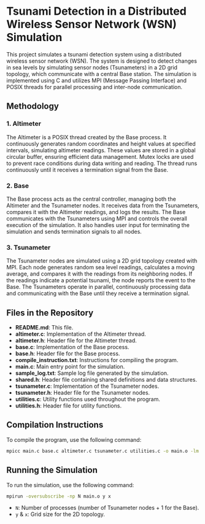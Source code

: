 # Tsunami Detection in a Distributed Wireless Sensor Network (WSN) Simulation

This project simulates a tsunami detection system using a distributed wireless sensor network (WSN). The system is designed to detect changes in sea levels by simulating sensor nodes (Tsunameters) in a 2D grid topology, which communicate with a central Base station. The simulation is implemented using C and utilizes MPI (Message Passing Interface) and POSIX threads for parallel processing and inter-node communication.

## Methodology

### 1. Altimeter
The Altimeter is a POSIX thread created by the Base process. It continuously generates random coordinates and height values at specified intervals, simulating altimeter readings. These values are stored in a global circular buffer, ensuring efficient data management. Mutex locks are used to prevent race conditions during data writing and reading. The thread runs continuously until it receives a termination signal from the Base.

### 2. Base
The Base process acts as the central controller, managing both the Altimeter and the Tsunameter nodes. It receives data from the Tsunameters, compares it with the Altimeter readings, and logs the results. The Base communicates with the Tsunameters using MPI and controls the overall execution of the simulation. It also handles user input for terminating the simulation and sends termination signals to all nodes.

### 3. Tsunameter
The Tsunameter nodes are simulated using a 2D grid topology created with MPI. Each node generates random sea level readings, calculates a moving average, and compares it with the readings from its neighboring nodes. If the readings indicate a potential tsunami, the node reports the event to the Base. The Tsunameters operate in parallel, continuously processing data and communicating with the Base until they receive a termination signal.

## Files in the Repository

- **README.md**: This file.
- **altimeter.c**: Implementation of the Altimeter thread.
- **altimeter.h**: Header file for the Altimeter thread.
- **base.c**: Implementation of the Base process.
- **base.h**: Header file for the Base process.
- **compile_instruction.txt**: Instructions for compiling the program.
- **main.c**: Main entry point for the simulation.
- **sample_log.txt**: Sample log file generated by the simulation.
- **shared.h**: Header file containing shared definitions and data structures.
- **tsunameter.c**: Implementation of the Tsunameter nodes.
- **tsunameter.h**: Header file for the Tsunameter nodes.
- **utilities.c**: Utility functions used throughout the program.
- **utilities.h**: Header file for utility functions.

## Compilation Instructions

To compile the program, use the following command:

```bash
mpicc main.c base.c altimeter.c tsunameter.c utilities.c -o main.o -lm
```

## Running the Simulation

To run the simulation, use the following command:

```bash
mpirun -oversubscribe -np N main.o y x
```

- `N`: Number of processes (number of Tsunameter nodes + 1 for the Base).
- `y` & `x`: Grid size for the 2D topology.

